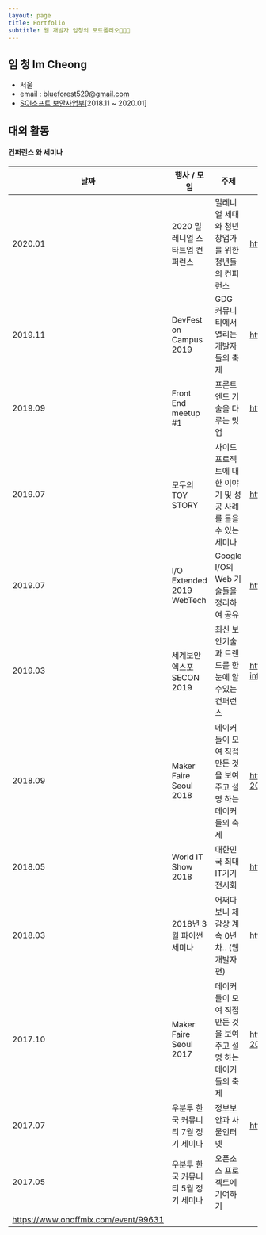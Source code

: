 ```yaml
---
layout: page
title: Portfolio
subtitle: 웹 개발자 임청의 포트폴리오👩🏻‍💻
---
```


## 임 청 Im Cheong
- 서울
- email : blueforest529@gmail.com
- [SQI소프트 보안사업부](http://www.sqisoft.com/ko/main)[2018.11 ~ 2020.01]

## 대외 활동
#### 컨퍼런스 와 세미나
날짜 | 행사 / 모임      |   주제                | 관련 참고 자료
-----|---------------|---------------------|----------------------
2020.01|2020 밀레니얼 스타트업 컨퍼런스 | 밀레니얼 세대와 청년 창업가를 위한 청년들의 컨퍼런스 | https://www.facebook.com/virusnetwork.official
2019.11|DevFest on Campus 2019 | GDG 커뮤니티에서 열리는 개발자들의 축제 | https://festa.io/events/654
2019.09|Front End meetup #1 | 프론트엔드 기술을 다루는 밋업 | https://festa.io/events/449
2019.07|모두의 TOY STORY | 사이드프로젝트에 대한 이야기 및 성공 사례를 들을 수 있는 세미나 | https://festa.io/events/364
2019.07|I/O Extended 2019 WebTech | Google I/O의 Web 기술들을 정리하여 공유 | https://festa.io/events/339
2019.03|세계보안엑스포 SECON 2019 | 최신 보안기술과 트랜드를 한눈에 알수있는 컨퍼런스 | https://exhibitors.informamarkets-info.com/SECON2019/kr/
2018.09|Maker Faire Seoul 2018 | 메이커들이 모여 직접 만든 것을 보여주고 설명 하는 메이커들의 축제 |https://makerfaire.co.kr/maker-faire-seoul-2018
2018.05|World IT Show 2018|대한민국 최대 IT기기 전시회 |http://www.worlditshow.co.kr/kor/
2018.03|2018년 3월 파이썬 세미나|어쩌다보니 체감상 계속 0년차.. (웹 개발자 편)  |https://www.onoffmix.com/event/129456
2017.10|Maker Faire Seoul 2017| 메이커들이 모여 직접 만든 것을 보여주고 설명 하는 메이커들의 축제 |https://makerfaire.co.kr/maker-faire-seoul-2017
2017.07|우분투 한국 커뮤니티 7월 정기 세미나|정보보안과 사물인터넷|https://www.onoffmix.com/event/106038
2017.05|우분투 한국 커뮤니티 5월 정기 세미나|오픈소스 프로젝트에 기여하기
|https://www.onoffmix.com/event/99631
